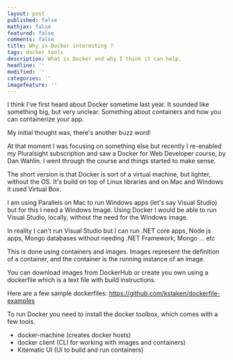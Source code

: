 ```yaml
---
layout: post
published: false
mathjax: false
featured: false
comments: false
title: Why is Docker interesting ?
tags: docker tools
description: What is Docker and why I think it can help.
headline: ''
modified: ''
categories: ''
imagefeature: ''
---
```

I think I've first heard about Docker sometime last year. It sounded like something big, but very unclear. Something about containers and how you can containerize your app.

My initial thought was, there's another buzz word!

At that moment I was focusing on something else but recently I re-enabled my Pluralsight subscription and saw a Docker for Web Developer course, by Dan Wahlin. I went through the course and things started to make sense.

The short version is that Docker is sort of a virtual machine, but lighter, without the OS. 
It's build on top of Linux libraries and on Mac and Windows it used Virtual Box.

I am using Parallels on Mac to run Windows apps (let's say Visual Studio) but for this I need a Windows Image. Using Docker I would be able to run Visual Studio, locally,  without the need for the Windows image.

In reality I can't run Visual Studio but I can run .NET core apps, Node js apps, Mongo databases without needing .NET Framework, Mongo ... etc

This is done using containers and images.
Images represent the definition of a container, and the container is the running instance of an image. 


You can download images from DockerHub or create you own using a dockerfile which is a text file with build instructions.

Here are a few sample dockerfiles: https://github.com/kstaken/dockerfile-examples

To run Docker you need to install the docker toolbox, which comes with a few tools. 
- docker-machine (creates docker hosts)
- docker client (CLI for working with images and containers)
- Kitematic UI (UI to build and run containers)




